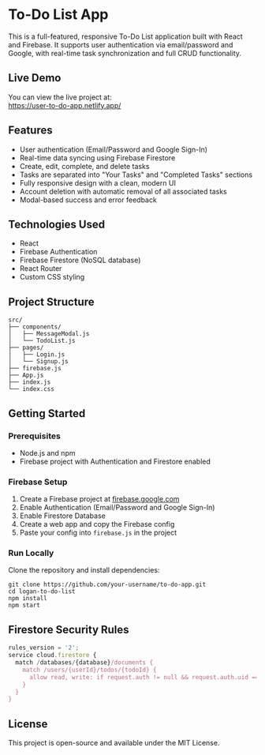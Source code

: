# To-Do List App

This is a full-featured, responsive To-Do List application built with React and Firebase. It supports user authentication via email/password and Google, with real-time task synchronization and full CRUD functionality.

## Live Demo

You can view the live project at:  
https://user-to-do-app.netlify.app/

## Features

- User authentication (Email/Password and Google Sign-In)
- Real-time data syncing using Firebase Firestore
- Create, edit, complete, and delete tasks
- Tasks are separated into "Your Tasks" and "Completed Tasks" sections
- Fully responsive design with a clean, modern UI
- Account deletion with automatic removal of all associated tasks
- Modal-based success and error feedback

## Technologies Used

- React
- Firebase Authentication
- Firebase Firestore (NoSQL database)
- React Router
- Custom CSS styling

## Project Structure

```
src/
├── components/
│   ├── MessageModal.js
│   └── TodoList.js
├── pages/
│   ├── Login.js
│   └── Signup.js
├── firebase.js
├── App.js
├── index.js
└── index.css
```

## Getting Started

### Prerequisites

- Node.js and npm
- Firebase project with Authentication and Firestore enabled

### Firebase Setup

1. Create a Firebase project at [firebase.google.com](https://firebase.google.com/)
2. Enable Authentication (Email/Password and Google Sign-In)
3. Enable Firestore Database
4. Create a web app and copy the Firebase config
5. Paste your config into `firebase.js` in the project

### Run Locally

Clone the repository and install dependencies:

```
git clone https://github.com/your-username/to-do-app.git
cd logan-to-do-list
npm install
npm start
```

## Firestore Security Rules

```js
rules_version = '2';
service cloud.firestore {
  match /databases/{database}/documents {
    match /users/{userId}/todos/{todoId} {
      allow read, write: if request.auth != null && request.auth.uid == userId;
    }
  }
}
```

## License

This project is open-source and available under the MIT License.

